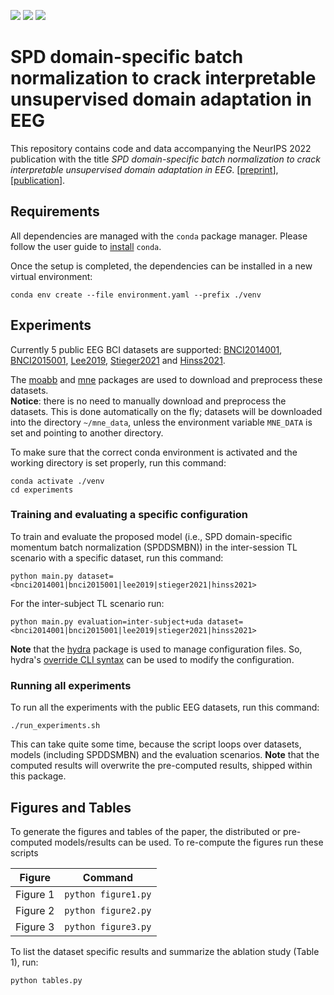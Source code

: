 [<img src="https://img.shields.io/badge/arXiv-2206.01323-b31b1b"></img>](https://arxiv.org/abs/2206.01323)
[<img src="https://img.shields.io/badge/OpenReview|pdf-pp7onaiM4VB-8c1b13"></img>](https://openreview.net/pdf?id=pp7onaiM4VB)
[<img src="https://img.shields.io/badge/OpenReview|forum-pp7onaiM4VB-8c1b13"></img>](https://openreview.net/forum?id=pp7onaiM4VB)

# SPD domain-specific batch normalization to crack interpretable unsupervised domain adaptation in EEG

This repository contains code and data accompanying the NeurIPS 2022 publication with the title *SPD domain-specific batch normalization to crack interpretable unsupervised domain adaptation in EEG*. [[preprint](https://arxiv.org/abs/2206.01323)], [[publication](https://img.shields.io/badge/OpenReview|forum-pp7onaiM4VB-8c1b13)].

## Requirements

All dependencies are managed with the `conda` package manager.
Please follow the user guide to [install](https://docs.conda.io/projects/conda/en/latest/user-guide/install/index.html) `conda`.

Once the setup is completed, the dependencies can be installed in a new virtual environment:

```setup
conda env create --file environment.yaml --prefix ./venv
```

## Experiments

Currently 5 public EEG BCI datasets are supported: [BNCI2014001](http://bnci-horizon-2020.eu/database/data-sets), [BNCI2015001](http://bnci-horizon-2020.eu/database/data-sets), [Lee2019](https://gigadb.org/dataset/100542), [Stieger2021](https://doi.org/10.6084/m9.figshare.13123148.v1) and [Hinss2021](https://doi.org/10.5281/zenodo.5055046).

The [moabb](https://neurotechx.github.io/moabb/) and [mne](https://mne.tools) packages are used to download and preprocess these datasets. <br>
**Notice**: there is no need to manually download and preprocess the datasets. This is done automatically on the fly; datasets will be downloaded into the directory `~/mne_data`, unless the environment variable `MNE_DATA` is set and pointing to another directory.

To make sure that the correct conda environment is activated and the working directory is set properly, run this command:

```
conda activate ./venv
cd experiments
```

### Training and evaluating a specific configuration
To train and evaluate the proposed model (i.e., SPD domain-specific momentum batch normalization (SPDDSMBN)) in the inter-session TL scenario with a specific dataset, run this command:

```
python main.py dataset=<bnci2014001|bnci2015001|lee2019|stieger2021|hinss2021>
```
For the inter-subject TL scenario run:
```
python main.py evaluation=inter-subject+uda dataset=<bnci2014001|bnci2015001|lee2019|stieger2021|hinss2021>
```

**Note** that the [hydra](https://hydra.cc/) package is used to manage configuration files.
So, hydra's [override CLI syntax](https://hydra.cc/docs/advanced/override_grammar/basic/) can be used to modify the configuration.

### Running all experiments
To run all the experiments with the public EEG datasets, run this command:

```train
./run_experiments.sh
```
This can take quite some time, because the script loops over datasets, models (including SPDDSMBN) and the evaluation scenarios.
**Note** that the computed results will overwrite the pre-computed results, shipped within this package.

## Figures and Tables

To generate the figures and tables of the paper, the distributed or pre-computed models/results can be used.
To re-compute the figures run these scripts

| Figure      | Command |
| ----------- | ----------- |
| Figure 1    | `python figure1.py`   |
| Figure 2    | `python figure2.py`        |
| Figure 3    | `python figure3.py`       |

To list the dataset specific results and summarize the ablation study (Table 1), run:
```
python tables.py
```

